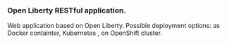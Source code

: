 ### Open Liberty RESTful application. 

 Web application based on Open Liberty.
 Possible deployment options: as Docker containter, Kubernetes , on OpenShift cluster.
